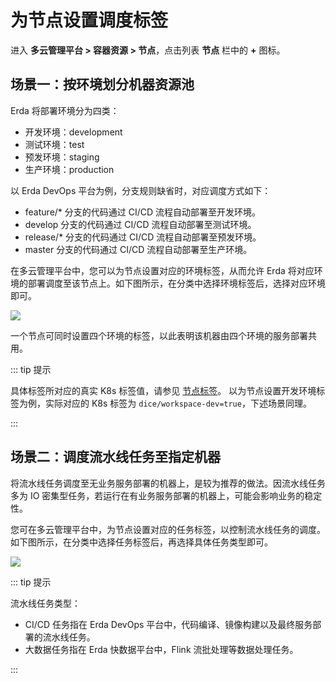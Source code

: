# 为节点设置调度标签

进入 **多云管理平台 > 容器资源 > 节点**，点击列表 **节点** 栏中的 **+** 图标。

## 场景一：按环境划分机器资源池

Erda 将部署环境分为四类：

- 开发环境：development
- 测试环境：test
- 预发环境：staging
- 生产环境：production

以 Erda DevOps 平台为例，分支规则缺省时，对应调度方式如下：

- feature/* 分支的代码通过 CI/CD 流程自动部署至开发环境。
- develop 分支的代码通过 CI/CD 流程自动部署至测试环境。
- release/* 分支的代码通过 CI/CD 流程自动部署至预发环境。
- master 分支的代码通过 CI/CD 流程自动部署至生产环境。

在多云管理平台中，您可以为节点设置对应的环境标签，从而允许 Erda 将对应环境的部署调度至该节点上。如下图所示，在分类中选择环境标签后，选择对应环境即可。

![](http://terminus-paas.oss-cn-hangzhou.aliyuncs.com/paas-doc/2022/01/06/51c2d85f-9b6b-4cca-99e4-a8b404aca8b7.png)

一个节点可同时设置四个环境的标签，以此表明该机器由四个环境的服务部署共用。

::: tip 提示

具体标签所对应的真实 K8s 标签值，请参见 [节点标签](../guide/cluster/cluster-node-labels.md)。
以为节点设置开发环境标签为例，实际对应的 K8s 标签为 `dice/workspace-dev=true`，下述场景同理。

:::

## 场景二：调度流水线任务至指定机器

将流水线任务调度至无业务服务部署的机器上，是较为推荐的做法。因流水线任务多为 IO 密集型任务，若运行在有业务服务部署的机器上，可能会影响业务的稳定性。

您可在多云管理平台中，为节点设置对应的任务标签，以控制流水线任务的调度。如下图所示，在分类中选择任务标签后，再选择具体任务类型即可。

![](http://terminus-paas.oss-cn-hangzhou.aliyuncs.com/paas-doc/2022/01/06/df7a47a6-dd7f-4736-aeaa-a34264ef4d9d.png)

::: tip 提示

流水线任务类型：
* CI/CD 任务指在 Erda DevOps 平台中，代码编译、镜像构建以及最终服务部署的流水线任务。
* 大数据任务指在 Erda 快数据平台中，Flink 流批处理等数据处理任务。

:::

